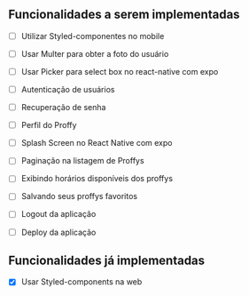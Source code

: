 ## Funcionalidades a serem implementadas

- [ ] Utilizar Styled-componentes no mobile
- [ ] Usar Multer para obter a foto do usuário
- [ ] Usar Picker para select box no react-native com expo
- [ ] Autenticação de usuários
- [ ] Recuperação de senha
- [ ] Perfil do Proffy
- [ ] Splash Screen no React Native com expo
- [ ] Paginação na listagem de Proffys
- [ ] Exibindo horários disponíveis dos proffys
- [ ] Salvando seus proffys favoritos
- [ ] Logout da aplicação
- [ ] Deploy da aplicação


## Funcionalidades já implementadas

- [x] Usar Styled-components na web
